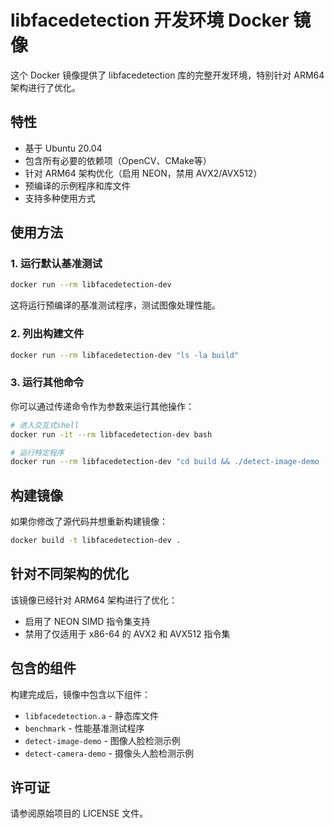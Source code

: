 # libfacedetection 开发环境 Docker 镜像

这个 Docker 镜像提供了 libfacedetection 库的完整开发环境，特别针对 ARM64 架构进行了优化。

## 特性

- 基于 Ubuntu 20.04
- 包含所有必要的依赖项（OpenCV、CMake等）
- 针对 ARM64 架构优化（启用 NEON，禁用 AVX2/AVX512）
- 预编译的示例程序和库文件
- 支持多种使用方式

## 使用方法

### 1. 运行默认基准测试

```bash
docker run --rm libfacedetection-dev
```

这将运行预编译的基准测试程序，测试图像处理性能。

### 2. 列出构建文件

```bash
docker run --rm libfacedetection-dev "ls -la build"
```

### 3. 运行其他命令

你可以通过传递命令作为参数来运行其他操作：

```bash
# 进入交互式shell
docker run -it --rm libfacedetection-dev bash

# 运行特定程序
docker run --rm libfacedetection-dev "cd build && ./detect-image-demo ../images/cnnresult.png"
```

## 构建镜像

如果你修改了源代码并想重新构建镜像：

```bash
docker build -t libfacedetection-dev .
```

## 针对不同架构的优化

该镜像已经针对 ARM64 架构进行了优化：

- 启用了 NEON SIMD 指令集支持
- 禁用了仅适用于 x86-64 的 AVX2 和 AVX512 指令集

## 包含的组件

构建完成后，镜像中包含以下组件：

- `libfacedetection.a` - 静态库文件
- `benchmark` - 性能基准测试程序
- `detect-image-demo` - 图像人脸检测示例
- `detect-camera-demo` - 摄像头人脸检测示例

## 许可证

请参阅原始项目的 LICENSE 文件。